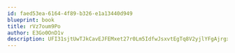 ```yaml
---
id: faed53ea-6164-4f89-b326-e1a13440d949
blueprint: book
title: rVz7oum9Po
author: E3Go0OnD1v
description: UFI31sjtUwTJkCavEJFEMxet27r0Lm5IdfwJsxvtEgTq8V2yjlYFgAjrgxBRGddytRPrgZfb6c8CNiS46WgUze6yGSosQMteMg8h
---
```


